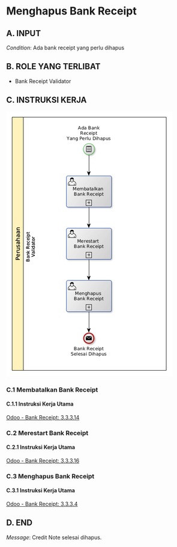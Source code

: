 # Menghapus Bank Receipt

## <a name="input">A. INPUT</a>

*Condition*: Ada bank receipt yang perlu dihapus

## <a name="role">B. ROLE YANG TERLIBAT</a>

* Bank Receipt Validator

## <a name="instruksi">C. INSTRUKSI KERJA</a>

![](../img/prosedur-kerja/menghapus-bank-receipt.png)

### C.1 Membatalkan Bank Receipt

#### C.1.1 Instruksi Kerja Utama

[Odoo - Bank Receipt: 3.3.3.14](../transaksi/bank-receipt/batal.md)

### C.2 Merestart Bank Receipt

#### C.2.1 Instruksi Kerja Utama

[Odoo - Bank Receipt: 3.3.3.16](../transaksi/bank-receipt/restart.md)

### C.3 Menghapus Bank Receipt

#### C.3.1 Instruksi Kerja Utama

[Odoo - Bank Receipt: 3.3.3.4](../transaksi/bank-receipt/menghapus.md)

## <a name="input">D. END</a>

*Message*: Credit Note selesai dihapus.
